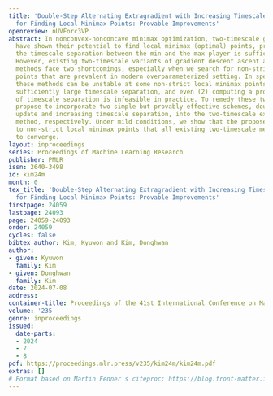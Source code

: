 ```yaml
---
title: 'Double-Step Alternating Extragradient with Increasing Timescale Separation
  for Finding Local Minimax Points: Provable Improvements'
openreview: nUVForc3VP
abstract: In nonconvex-nonconcave minimax optimization, two-timescale gradient methods
  have shown their potential to find local minimax (optimal) points, provided that
  the timescale separation between the min and the max player is sufficiently large.
  However, existing two-timescale variants of gradient descent ascent and extragradient
  methods face two shortcomings, especially when we search for non-strict local minimax
  points that are prevalent in modern overparameterized setting. In specific, (1)
  these methods can be unstable at some non-strict local minimax points even with
  sufficiently large timescale separation, and even (2) computing a proper amount
  of timescale separation is infeasible in practice. To remedy these two issues, we
  propose to incorporate two simple but provably effective schemes, double-step alternating
  update and increasing timescale separation, into the two-timescale extragradient
  method, respectively. Under mild conditions, we show that the proposed methods converge
  to non-strict local minimax points that all existing two-timescale methods fail
  to converge.
layout: inproceedings
series: Proceedings of Machine Learning Research
publisher: PMLR
issn: 2640-3498
id: kim24m
month: 0
tex_title: 'Double-Step Alternating Extragradient with Increasing Timescale Separation
  for Finding Local Minimax Points: Provable Improvements'
firstpage: 24059
lastpage: 24093
page: 24059-24093
order: 24059
cycles: false
bibtex_author: Kim, Kyuwon and Kim, Donghwan
author:
- given: Kyuwon
  family: Kim
- given: Donghwan
  family: Kim
date: 2024-07-08
address:
container-title: Proceedings of the 41st International Conference on Machine Learning
volume: '235'
genre: inproceedings
issued:
  date-parts:
  - 2024
  - 7
  - 8
pdf: https://proceedings.mlr.press/v235/kim24m/kim24m.pdf
extras: []
# Format based on Martin Fenner's citeproc: https://blog.front-matter.io/posts/citeproc-yaml-for-bibliographies/
---
```


